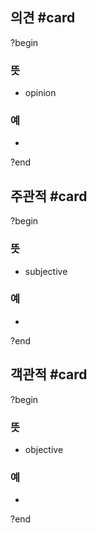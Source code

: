 ## 의견 #card
?begin
### 뜻
- opinion
### 예
-
<!--SR:!2025-05-01,3,250-->
?end


## 주관적 #card
?begin
### 뜻
- subjective
### 예
-
?end


## 객관적 #card
?begin
### 뜻
- objective
### 예
-
<!--SR:!2025-05-18,22,250-->
?end